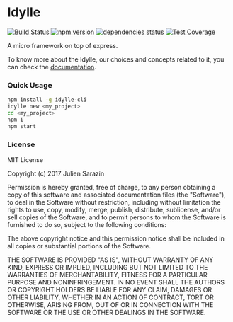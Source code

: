 # Idylle
[![Build Status](https://travis-ci.org/Digipolitan/idylle.svg?branch=master)](https://travis-ci.org/Digipolitan/idylle)
[![npm version](https://badge.fury.io/js/idylle.svg)](https://badge.fury.io/js/idylle)
[![dependencies status](https://david-dm.org/julien-sarazin/Idylle.svg)](https://david-dm.org/julien-sarazin/Idylle.svg)
[![Test Coverage](https://codeclimate.com/github/Digipolitan/idylle/badges/coverage.svg)](https://codeclimate.com/github/Digipolitan/idylle/coverage)

A micro framework on top of express.

To know more about the Idylle, our choices and concepts related to it, you can check the [documentation](https://digipolitan.github.io/Idylle/).


### Quick Usage
```bash
npm install -g idylle-cli
idylle new <my_project>
cd <my_project>
npm i
npm start
```

### License
MIT License

Copyright (c) 2017 Julien Sarazin

Permission is hereby granted, free of charge, to any person obtaining a copy
of this software and associated documentation files (the "Software"), to deal
in the Software without restriction, including without limitation the rights
to use, copy, modify, merge, publish, distribute, sublicense, and/or sell
copies of the Software, and to permit persons to whom the Software is
furnished to do so, subject to the following conditions:

The above copyright notice and this permission notice shall be included in all
copies or substantial portions of the Software.

THE SOFTWARE IS PROVIDED "AS IS", WITHOUT WARRANTY OF ANY KIND, EXPRESS OR
IMPLIED, INCLUDING BUT NOT LIMITED TO THE WARRANTIES OF MERCHANTABILITY,
FITNESS FOR A PARTICULAR PURPOSE AND NONINFRINGEMENT. IN NO EVENT SHALL THE
AUTHORS OR COPYRIGHT HOLDERS BE LIABLE FOR ANY CLAIM, DAMAGES OR OTHER
LIABILITY, WHETHER IN AN ACTION OF CONTRACT, TORT OR OTHERWISE, ARISING FROM,
OUT OF OR IN CONNECTION WITH THE SOFTWARE OR THE USE OR OTHER DEALINGS IN THE
SOFTWARE.






